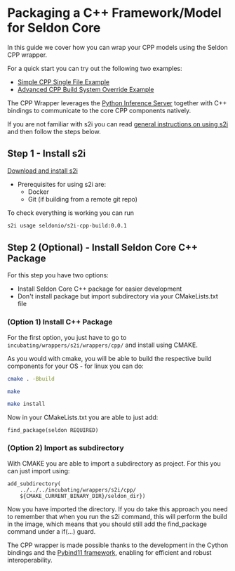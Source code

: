 # Packaging a C++ Framework/Model for Seldon Core

In this guide we cover how you can wrap your CPP models using the Seldon CPP wrapper.

For a quick start you can try out the following two examples:

* [Simple CPP Single File Example](../examples/cpp_simple)
* [Advanced CPP Build System Override Example](../examples/cpp_advanced)

The CPP Wrapper leverages the [Python Inference Server](../python) together with C++ bindings to communicate to the core CPP components natively.

If you are not familiar with s2i you can read [general instructions on using s2i](../wrappers/s2i.md) and then follow the steps below.

## Step 1 - Install s2i

[Download and install s2i](https://github.com/openshift/source-to-image#installation)

 * Prerequisites for using s2i are:
   * Docker
   * Git (if building from a remote git repo)

To check everything is working you can run

```bash
s2i usage seldonio/s2i-cpp-build:0.0.1
```

## Step 2 (Optional) - Install Seldon Core C++ Package

For this step you have two options:

* Install Seldon Core C++ package for easier development
* Don't install package but import subdirectory via your CMakeLists.txt file

### (Option 1) Install C++ Package

For the first option, you just have to go to `incubating/wrappers/s2i/wrappers/cpp/` and install using CMAKE.

As you would with cmake, you will be able to build the respective build components for your OS - for linux you can do:

```bash
cmake . -Bbuild

make

make install
```

Now in your CMakeLists.txt you are able to just add:

```
find_package(seldon REQUIRED)
```

### (Option 2) Import as subdirectory

With CMAKE you are able to import a subdirectory as project. For this you can just import using:

```
add_subdirectory(
    ../../../incubating/wrappers/s2i/cpp/
    ${CMAKE_CURRENT_BINARY_DIR}/seldon_dir})
```

Now you have imported the directory. If you do take this approach you need to remember that when you run the s2i command, this will perform the build in the image, which means that you should still add the find_package command under a if(...) guard.


The CPP wrapper is made possible thanks to the development in the Cython bindings and the [Pybind11 framework](https://github.com/pybind/pybind11), enabling for efficient and robust interoperability.

